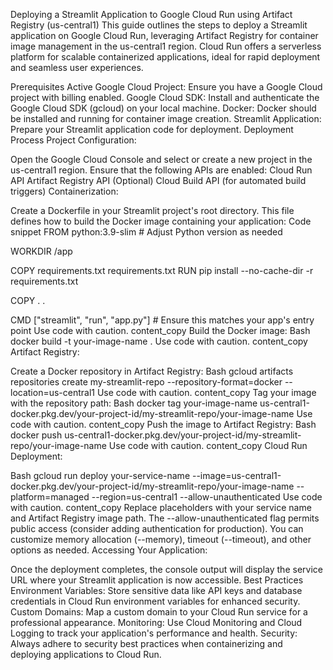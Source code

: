 Deploying a Streamlit Application to Google Cloud Run using Artifact Registry (us-central1)
This guide outlines the steps to deploy a Streamlit application on Google Cloud Run, leveraging Artifact Registry for container image management in the us-central1 region. Cloud Run offers a serverless platform for scalable containerized applications, ideal for rapid deployment and seamless user experiences.

Prerequisites
Active Google Cloud Project: Ensure you have a Google Cloud project with billing enabled.
Google Cloud SDK: Install and authenticate the Google Cloud SDK (gcloud) on your local machine.
Docker: Docker should be installed and running for container image creation.
Streamlit Application: Prepare your Streamlit application code for deployment.
Deployment Process
Project Configuration:

Open the Google Cloud Console and select or create a new project in the us-central1 region.
Ensure that the following APIs are enabled:
Cloud Run API
Artifact Registry API
(Optional) Cloud Build API (for automated build triggers)
Containerization:

Create a Dockerfile in your Streamlit project's root directory. This file defines how to build the Docker image containing your application:
Code snippet
FROM python:3.9-slim  # Adjust Python version as needed

WORKDIR /app

COPY requirements.txt requirements.txt
RUN pip install --no-cache-dir -r requirements.txt

COPY . .

CMD ["streamlit", "run", "app.py"]  # Ensure this matches your app's entry point
Use code with caution.
content_copy
Build the Docker image:
Bash
docker build -t your-image-name .
Use code with caution.
content_copy
Artifact Registry:

Create a Docker repository in Artifact Registry:
Bash
gcloud artifacts repositories create my-streamlit-repo --repository-format=docker --location=us-central1 
Use code with caution.
content_copy
Tag your image with the repository path:
Bash
docker tag your-image-name us-central1-docker.pkg.dev/your-project-id/my-streamlit-repo/your-image-name
Use code with caution.
content_copy
Push the image to Artifact Registry:
Bash
docker push us-central1-docker.pkg.dev/your-project-id/my-streamlit-repo/your-image-name
Use code with caution.
content_copy
Cloud Run Deployment:

Bash
gcloud run deploy your-service-name --image=us-central1-docker.pkg.dev/your-project-id/my-streamlit-repo/your-image-name --platform=managed --region=us-central1 --allow-unauthenticated 
Use code with caution.
content_copy
Replace placeholders with your service name and Artifact Registry image path.
The --allow-unauthenticated flag permits public access (consider adding authentication for production).
You can customize memory allocation (--memory), timeout (--timeout), and other options as needed.
Accessing Your Application:

Once the deployment completes, the console output will display the service URL where your Streamlit application is now accessible.
Best Practices
Environment Variables: Store sensitive data like API keys and database credentials in Cloud Run environment variables for enhanced security.
Custom Domains: Map a custom domain to your Cloud Run service for a professional appearance.
Monitoring: Use Cloud Monitoring and Cloud Logging to track your application's performance and health.
Security: Always adhere to security best practices when containerizing and deploying applications to Cloud Run.